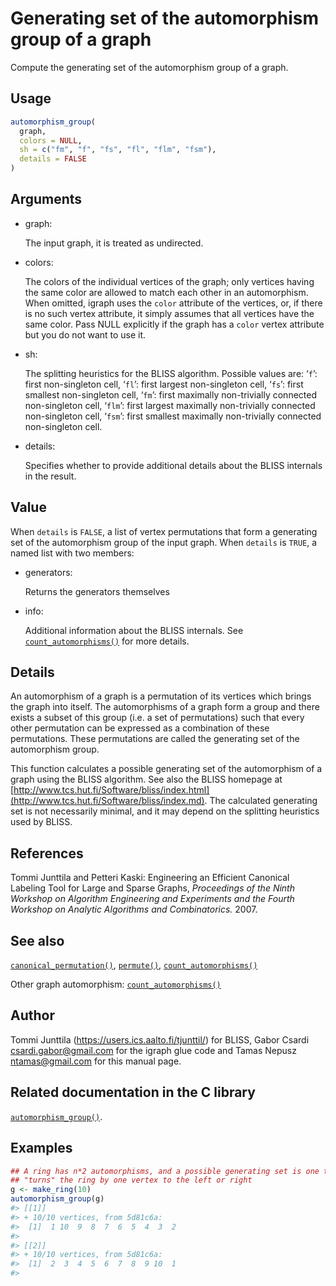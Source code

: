# Generating set of the automorphism group of a graph

Compute the generating set of the automorphism group of a graph.

## Usage

``` r
automorphism_group(
  graph,
  colors = NULL,
  sh = c("fm", "f", "fs", "fl", "flm", "fsm"),
  details = FALSE
)
```

## Arguments

- graph:

  The input graph, it is treated as undirected.

- colors:

  The colors of the individual vertices of the graph; only vertices
  having the same color are allowed to match each other in an
  automorphism. When omitted, igraph uses the `color` attribute of the
  vertices, or, if there is no such vertex attribute, it simply assumes
  that all vertices have the same color. Pass NULL explicitly if the
  graph has a `color` vertex attribute but you do not want to use it.

- sh:

  The splitting heuristics for the BLISS algorithm. Possible values are:
  ‘`f`’: first non-singleton cell, ‘`fl`’: first largest non-singleton
  cell, ‘`fs`’: first smallest non-singleton cell, ‘`fm`’: first
  maximally non-trivially connected non-singleton cell, ‘`flm`’: first
  largest maximally non-trivially connected non-singleton cell, ‘`fsm`’:
  first smallest maximally non-trivially connected non-singleton cell.

- details:

  Specifies whether to provide additional details about the BLISS
  internals in the result.

## Value

When `details` is `FALSE`, a list of vertex permutations that form a
generating set of the automorphism group of the input graph. When
`details` is `TRUE`, a named list with two members:

- generators:

  Returns the generators themselves

- info:

  Additional information about the BLISS internals. See
  [`count_automorphisms()`](https://r.igraph.org/reference/count_automorphisms.md)
  for more details.

## Details

An automorphism of a graph is a permutation of its vertices which brings
the graph into itself. The automorphisms of a graph form a group and
there exists a subset of this group (i.e. a set of permutations) such
that every other permutation can be expressed as a combination of these
permutations. These permutations are called the generating set of the
automorphism group.

This function calculates a possible generating set of the automorphism
of a graph using the BLISS algorithm. See also the BLISS homepage at
[http://www.tcs.hut.fi/Software/bliss/index.html](http://www.tcs.hut.fi/Software/bliss/index.md).
The calculated generating set is not necessarily minimal, and it may
depend on the splitting heuristics used by BLISS.

## References

Tommi Junttila and Petteri Kaski: Engineering an Efficient Canonical
Labeling Tool for Large and Sparse Graphs, *Proceedings of the Ninth
Workshop on Algorithm Engineering and Experiments and the Fourth
Workshop on Analytic Algorithms and Combinatorics.* 2007.

## See also

[`canonical_permutation()`](https://r.igraph.org/reference/canonical_permutation.md),
[`permute()`](https://r.igraph.org/reference/permute.md),
[`count_automorphisms()`](https://r.igraph.org/reference/count_automorphisms.md)

Other graph automorphism:
[`count_automorphisms()`](https://r.igraph.org/reference/count_automorphisms.md)

## Author

Tommi Junttila (<https://users.ics.aalto.fi/tjunttil/>) for BLISS, Gabor
Csardi <csardi.gabor@gmail.com> for the igraph glue code and Tamas
Nepusz <ntamas@gmail.com> for this manual page.

## Related documentation in the C library

[`automorphism_group()`](https://igraph.org/c/html/latest/igraph-Isomorphism.html#igraph_automorphism_group).

## Examples

``` r
## A ring has n*2 automorphisms, and a possible generating set is one that
## "turns" the ring by one vertex to the left or right
g <- make_ring(10)
automorphism_group(g)
#> [[1]]
#> + 10/10 vertices, from 5d81c6a:
#>  [1]  1 10  9  8  7  6  5  4  3  2
#> 
#> [[2]]
#> + 10/10 vertices, from 5d81c6a:
#>  [1]  2  3  4  5  6  7  8  9 10  1
#> 
```
